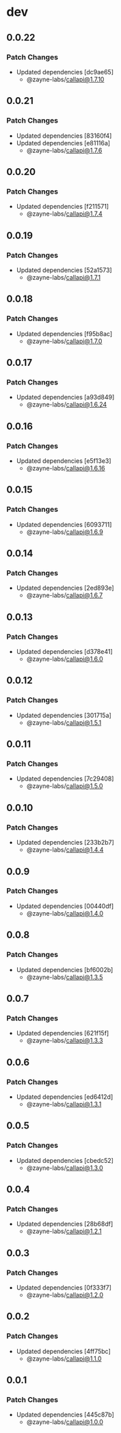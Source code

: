 # dev

## 0.0.22

### Patch Changes

- Updated dependencies [dc9ae65]
   - @zayne-labs/callapi@1.7.10

## 0.0.21

### Patch Changes

- Updated dependencies [83160f4]
- Updated dependencies [e81116a]
   - @zayne-labs/callapi@1.7.6

## 0.0.20

### Patch Changes

- Updated dependencies [f211571]
   - @zayne-labs/callapi@1.7.4

## 0.0.19

### Patch Changes

- Updated dependencies [52a1573]
   - @zayne-labs/callapi@1.7.1

## 0.0.18

### Patch Changes

- Updated dependencies [f95b8ac]
   - @zayne-labs/callapi@1.7.0

## 0.0.17

### Patch Changes

- Updated dependencies [a93d849]
   - @zayne-labs/callapi@1.6.24

## 0.0.16

### Patch Changes

- Updated dependencies [e5f13e3]
   - @zayne-labs/callapi@1.6.16

## 0.0.15

### Patch Changes

- Updated dependencies [6093711]
   - @zayne-labs/callapi@1.6.9

## 0.0.14

### Patch Changes

- Updated dependencies [2ed893e]
   - @zayne-labs/callapi@1.6.7

## 0.0.13

### Patch Changes

- Updated dependencies [d378e41]
   - @zayne-labs/callapi@1.6.0

## 0.0.12

### Patch Changes

- Updated dependencies [301715a]
   - @zayne-labs/callapi@1.5.1

## 0.0.11

### Patch Changes

- Updated dependencies [7c29408]
   - @zayne-labs/callapi@1.5.0

## 0.0.10

### Patch Changes

- Updated dependencies [233b2b7]
   - @zayne-labs/callapi@1.4.4

## 0.0.9

### Patch Changes

- Updated dependencies [00440df]
   - @zayne-labs/callapi@1.4.0

## 0.0.8

### Patch Changes

- Updated dependencies [bf6002b]
   - @zayne-labs/callapi@1.3.5

## 0.0.7

### Patch Changes

- Updated dependencies [621f15f]
   - @zayne-labs/callapi@1.3.3

## 0.0.6

### Patch Changes

- Updated dependencies [ed6412d]
   - @zayne-labs/callapi@1.3.1

## 0.0.5

### Patch Changes

- Updated dependencies [cbedc52]
   - @zayne-labs/callapi@1.3.0

## 0.0.4

### Patch Changes

- Updated dependencies [28b68df]
   - @zayne-labs/callapi@1.2.1

## 0.0.3

### Patch Changes

- Updated dependencies [0f333f7]
   - @zayne-labs/callapi@1.2.0

## 0.0.2

### Patch Changes

- Updated dependencies [4ff75bc]
   - @zayne-labs/callapi@1.1.0

## 0.0.1

### Patch Changes

- Updated dependencies [445c87b]
   - @zayne-labs/callapi@1.0.0
